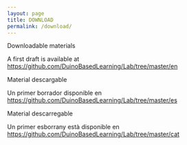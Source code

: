 ```yaml
---
layout: page
title: DOWNLOAD
permalink: /download/
---
```


<table class="egt">

  <tr>
  
  Downloadable materials 
  
  </tr>
  
  <tr> 
  
  A first draft is available at <https://github.com/DuinoBasedLearning/Lab/tree/master/en>

  </tr>

  <tr>
  
  Material descargable 
  
  </tr>
  
  <tr> 
  
  Un primer borrador disponible en <https://github.com/DuinoBasedLearning/Lab/tree/master/es>

  </tr>
  
  <tr>
  
  Material descarregable 
  
  </tr> 
  
  <tr> 
  
  Un primer esborrany està disponible en <https://github.com/DuinoBasedLearning/Lab/tree/master/cat> 

  </tr>
  
</table>

